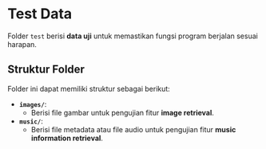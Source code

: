 # Test Data

Folder `test` berisi **data uji** untuk memastikan fungsi program berjalan sesuai harapan.

## Struktur Folder
Folder ini dapat memiliki struktur sebagai berikut:
- **`images/`**:
  - Berisi file gambar untuk pengujian fitur **image retrieval**.
- **`music/`**:
  - Berisi file metadata atau file audio untuk pengujian fitur **music information retrieval**.